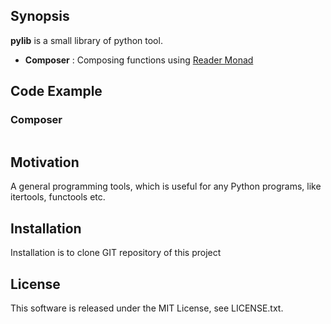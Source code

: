 <!-- ----------------------------------------------------------------
----------------------------------------------------------------- -->
## Synopsis

**pylib** is a small library of python tool.

- **Composer** : Composing functions using [Reader Monad][pymonad]


## Code Example

### Composer

```

```

## Motivation

A general programming tools, which is useful for any Python programs, like
itertools, functools etc.


## Installation

Installation is to clone GIT repository of this project


<!--
## API Reference

Depending on the size of the project, if it is small and simple enough the reference docs can be added to the README. For medium size to larger projects it is important to at least provide a link to where the API reference docs live.

## Tests

Describe and show how to run the tests with code examples.

## Contributors

Let people know how they can dive into the project, include important links to things like issue trackers, irc, twitter accounts if applicable.
-->

## License

This software is released under the MIT License, see LICENSE.txt.

[pymonad]:https://pypi.python.org/pypi/PyMonad/ "PyMonad"
